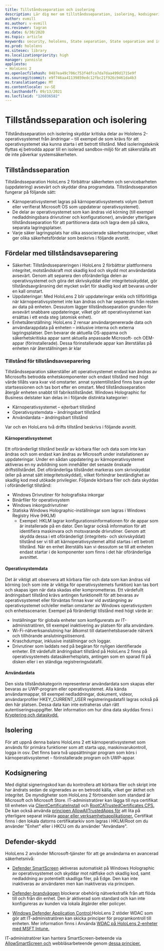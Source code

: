 ```yaml
---
title: Tillståndsseparation och isolering
description: Lär dig mer om tillståndsseparation, isolering, kodsignering och defender-program på din HoloLens 2-enhet med mixad verklighet.
author: evmill
ms.author: v-evmill
ms.reviewer: tagran
ms.date: 6/30/2020
ms.topic: article
keywords: security, hololens, State separation, State separation and isolation, hololens 2, hololens2 security, security overview, security architecture, architecture, hololens 2 architecture
ms.prod: hololens
ms.sitesec: library
ms.localizationpriority: high
manager: yannisle
appliesto:
- HoloLens 2
ms.openlocfilehash: 0487ea49c706c753f4dfca7da7daa499d1715e9f
ms.sourcegitcommit: e9f746aa41139859edc12fbc21f926c9461da4b3
ms.translationtype: MT
ms.contentlocale: sv-SE
ms.lasthandoff: 09/13/2021
ms.locfileid: "126036582"
---
```

# <a name="state-separation-and-isolation"></a>Tillståndsseparation och isolering

Tillståndsseparation och isolering skyddar kritiska delar av Hololens 2-operativsystemet från ändringar – till exempel de som krävs för att operativsystemet ska kunna starta i ett betrott tillstånd. Med isoleringsteknik flyttas ej betrodda appar till en isolerad sandbox-miljö för att säkerställa att de inte påverkar systemsäkerheten.

## <a name="state-separation"></a>Tillståndsseparation

Tillståndsseparation HoloLens 2 förbättrar säkerheten och servicebarheten (uppdatering) avsevärt och skyddar dina programdata.  Tillståndsseparation fungerar på följande sätt:
  * Kärnoperativsystemet lagras på kärnoperativsystemets volym (betrott eller verifierat Microsoft OS som uppdaterar operativsystemet).
  * De delar av operativsystemet som kan ändras vid körning (till exempel nedladdningsbara drivrutiner och konfigurationer), använder ytterligare tillståndsseparation för att partitionera data och lagra dem på säkra, separata lagringsplatser.
  * Varje säker lagringsplats har olika associerade säkerhetsprinciper, vilket ger olika säkerhetsfördelar som beskrivs i följande avsnitt.

## <a name="state-separation-benefits"></a>Fördelar med tillståndsavseparering

  * Säkerhet: Tillståndssepareringen i HoloLens 2 förbättrar plattformens integritet, motståndskraft mot skadlig kod och skydd mot användardata avsevärt. Genom att separera den oföränderliga delen av operativsystemet och göra det skrivskyddat eller integritetsskyddat, gör tillståndsavgränsning det mycket svårt för skadlig kod att bevaras under en kall omstart. 
  * Uppdateringar: Med HoloLens 2 blir uppdateringar enkla och tillförlitliga när kärnoperativsystemet inte kan ändras och har separerats från resten av data på enheten.  Dessutom lägger tillståndsseparation grunden för avsevärt snabbare uppdateringar, vilket gör att operativsystemet kan ersättas i ett enda steg (atomisk enhet).
  * Enhetsåterställning: HoloLens 2 rensar användargenererade data och användarappdata på enheten – inklusive interna och externa lagringsplatser. Den bevarar de aktuella OS-apparna och säkerhetskritiska appar samt aktuella anpassade Microsoft- och OEM-appar (förinstallerade). Dessa förinstallerade appar kan återställas på enheten när återställningen är klar

### <a name="state-separation-states"></a>Tillstånd för tillståndsavseparering

Tillståndsseparation säkerställer att operativsystemet endast kan ändras av Microsofts betrodda enhetskomponenter och endast tillstånd med högt värde tillåts vara kvar vid omstarter. annat systemtillstånd finns bara under startsessionen och tas bort efter en omstart. Med tillståndsseparation återgår enheten snabbt till fabrikstillståndet. Windows Holographic for Business delstater kan delas in i följande distinkta kategorier:
  * Kärnoperativsystemet – ejterbart tillstånd
  * Operativsystemdata – ändringsbart tillstånd 
  * Användardata – ändringsbart tillstånd

Var och en HoloLens två drifts tillstånd beskrivs i följande avsnitt.

#### <a name="core-operating-system"></a>Kärnoperativsystemet

Ett oföränderligt tillstånd består av körbara filer och data som inte kan ändras och som endast kan ändras av Microsoft under installationen av uppdateringar. Under en sådan uppdatering av kärnoperativsystemet aktiveras en ny avbildning som innehåller det senaste önskade driftstillståndet.
Det oföränderliga tillståndet markeras som skrivskyddat (eller på annat sätt integritetsskyddat), vilket förhindrar beständighet av skadlig kod med utökade privilegier. Följande körbara filer och data skyddas i oföränderligt tillstånd:
  * Windows Drivrutiner för holografiska inkorgar
  * Binärfiler för operativsystem
  * Windows inkorgsdrivrutiner
  * Statiska Windows Holographic-inställningar som lagras i Windows Registry Hive (HKLM)
    * Exempel: HKLM lagrar konfigurationsinformationen för de appar som är installerade på en dator. Den lagrar också information för att identifiera maskinvara och motsvarande drivrutiner.
Genom att skydda dessa i ett oföränderligt (integritets- och skrivskyddat) tillstånd ser vi till att kärnoperativsystemet alltid startas i ett betrott tillstånd. När en enhet återställs kan vi dessutom se till att enheten endast startar i de komponenter som finns i det här oföränderliga avsnittet. 

#### <a name="operating-system-data"></a>Operativsystemdata 

Det är viktigt att observera att körbara filer och data som kan ändras vid körning (och som inte är viktiga för operativsystemets funktion) kan tas bort och skapas igen när data skadas eller komprometteras. Ett värdefullt ändringsbart tillstånd krävs antingen funktionellt för att bevaras av operativsystemet eller förväntas finnas kvar vid avstängning av operativsystemet och/eller mellan omstarter av Windows operativsystem och enhetsscenarier. Exempel på föränderligt tillstånd med högt värde är:
  * Inställningar för globala enheter som konfigurerats av IT-administratören, till exempel inaktivering av platsen för alla användare.
  * Wi-Fi-nätverksanslutning har åtkomst till dataenhetsbaserade nätverk och tillhörande anslutningslösenord.
  * Kraschdumpar, inklusive inställningar och loggar.
  * Drivrutiner som laddats ned på begäran för nyligen identifierade enheter.
Ett värdefullt ändringsbart tillstånd på HoloLens 2 finns på operativsystemets datasäkerhetsplats, antingen som en sparad fil på disken eller i en ständiga registreringsdatafil.

#### <a name="user-data"></a>Användardata

Den sista tillståndskategorin representerar användardata som skapas eller bevaras av UWP-program eller operativsystemet. Alla kända användarmappar, till exempel nedladdningar, dokument, videor, användarprofiler HKEY_CURRENT_USER registreringsdatafil lagras också på den här platsen. Dessa data kan inte extraheras utan rätt autentiseringsuppgifter. Mer information om hur dina data skyddas finns i [Kryptering och dataskydd.](security-encryption-data-protection.md)

##  <a name="isolation"></a>Isolering

För att uppnå denna balans HoloLens 2 ett kärnoperativsystemet som används för primära funktioner som att starta upp, maskinvarukontroll, logga in osv. Det finns bara två uppsättningar program som körs i kärnoperativsystemet – förinstallerade program och UWP-appar.

## <a name="code-signing"></a>Kodsignering

Med digital signeringskod kan du kontrollera att körbara filer och skript inte har ändrats sedan de signerades av en betrodd källa, vilket ger äkthet och integritet. De myndigheter som HoloLens 2 förtroenden som standard är Microsoft och Microsoft Store. IT-administratörer kan lägga till nya certifikat till enheten via [ClientCertificateInstall](/windows/client-management/mdm/clientcertificateinstall-csp) och [RootCATrustedCertificates CPS.](/windows/client-management/mdm/rootcacertificates-csp) De kan också använda [principen AllowAllTrustedApps för](/windows/client-management/mdm/policy-csp-applicationmanagement#applicationmanagement-allowalltrustedapps) att lita på ytterligare separat inlästa [appar eller verksamhetsapplikationer.](/intune/apps/lob-apps-windows) Certifikat finns i den lokala datorns certifikatarkiv som lagras i HKLM/Root om du använder "Enhet" eller i HKCU om du använder "Användare".

## <a name="defender-protections"></a>Defender-skydd
HoloLens 2 använder Microsoft-tjänster för att ge användarna en avancerad säkerhetsnivå:

* [Defender SmartScreen](/windows/security/threat-protection/microsoft-defender-smartscreen/microsoft-defender-smartscreen-overview) aktiveras automatiskt på Windows Holographic av operativsystemet och skyddar mot nätfiske och skadlig kod, samt nedladdning av potentiellt skadliga filer, på Edge. Den kan inte inaktiveras av användaren men kan inaktiveras via principen.

* [Defender-brandväggen](/windows/security/threat-protection/windows-firewall/windows-firewall-with-advanced-security) blockerar obehörig nätverkstrafik från att flöda till och från din enhet. Den är aktiverad som standard och kan inte konfigureras av kunden via lokala åtgärder eller policyer. 

* [Windows Defender Application Control:](/windows/security/threat-protection/windows-defender-application-control/wdac-and-applocker-overview)HoloLens 2 stöder WDAC som gör att IT-administratören kan skicka principer för programkontroll till enheten. Mer information finns i Använda [WDAC på HoloLens 2-enheter med MSFT Intune.](/mem/intune/configuration/custom-profile-hololens) 

IT-administratörer kan hantera SmartScreen-beteende via [AllowSmartScreen och](/windows/client-management/mdm/policy-csp-browser#browser-allowsmartscreen) webbläsarbeteende genom [dessa principer.](/windows/client-management/mdm/policy-csps-supported-by-hololens2) 

